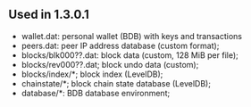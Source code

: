 Used in 1.3.0.1
---------------------
* wallet.dat: personal wallet (BDB) with keys and transactions
* peers.dat: peer IP address database (custom format);
* blocks/blk000??.dat: block data (custom, 128 MiB per file);
* blocks/rev000??.dat; block undo data (custom);
* blocks/index/*; block index (LevelDB);
* chainstate/*; block chain state database (LevelDB);
* database/*: BDB database environment;
